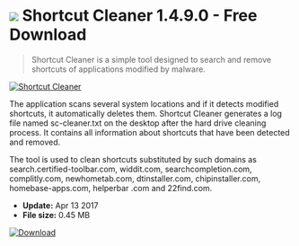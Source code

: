 # ![](https://cdn.softexe.net/static/icon/f/shortcut-cleaner-11083.png) Shortcut Cleaner 1.4.9.0 - Free Download

> Shortcut Cleaner is a simple tool designed to search and remove shortcuts of applications modified by malware.

[![Shortcut Cleaner](https://gallery.dpcdn.pl/imgc/Tools/13642/g_-_420x350_1.5_-_x20140825164606_0.png)](https://softexe.net/win/security-privacy/other/shortcut-cleaner:ppRhc.html)

The application scans several system locations and if it detects modified shortcuts, it automatically deletes them. Shortcut Cleaner generates a log file named sc-cleaner.txt on the desktop after the hard drive cleaning process. It contains all information about shortcuts that have been detected and removed.
 
 The tool is used to clean shortcuts substituted by such domains as search.certified-toolbar.com, widdit.com, searchcompletion.com, complitly.com, newhometab.com, dtinstaller.com, chipinstaller.com, homebase-apps.com, helperbar .com and 22find.com.


- **Update:** Apr 13 2017
- **File size:** 0.45 MB

[![Download](https://cdn.softexe.net/static/img/download.png)](https://softexe.net/win/security-privacy/other/shortcut-cleaner:ppRhc.html)

